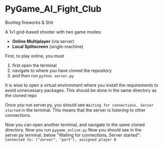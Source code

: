 # PyGame_AI_Fight_Club
Bootleg fireworks &amp; Shit

A 1v1 grid-based shooter with two game modes:
- **Online Multiplayer** (via server)
- **Local Splitscreen** (single-machine)

First, to play online, you must 
1. first open the terminal
2. navigate to where you have cloned the repository
3. and then run
`python server.py`

It is wise to open a virtual environment where you install the requirements to avoid unnecessary packages. This should be done in the same directory as the cloned repo

Once you run server.py, you should see 
`Waiting for connections, Server started`
in the terminal. This means that the server is listening to other connections. 

Now you can open another terminal, and navigate to the same cloned directory. Now you run 
`pygame_online.py`
Now you should see in the server.py terminal, below "Waiting for connections, Server started": 
`Connected to: ("server", "port"), assigned player 0`


